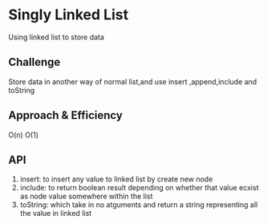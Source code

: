 # Singly Linked List
<!-- Short summary or background information -->
Using linked list to store data 
## Challenge
<!-- Description of the challenge -->
Store data in another way of normal list,and use insert ,append,include and toString
## Approach & Efficiency
<!-- What approach did you take? Why? What is the Big O space/time for this approach? -->
O(n) O(1)
## API
<!-- Description of each method publicly available to your Linked List -->
1. insert: to insert any value to linked list by create new node
2. include: to return boolean result depending on whether that value ecxist as node value somewhere within the list 
3. toString: which take in no atguments and return a string representing all the value in linked list 
